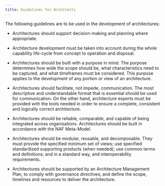 ```yaml
---
title: Guidelines for Architects
---
```


The following guidelines are to be used in the development of architectures:

* Architectures should support decision-making and planning where
  appropriate.

* Architecture development must be taken into account during the whole
  capability life-cycle from concept to operation and disposal.

* Architectures should be built with a purpose in mind. The purpose
  determines how wide the scope should be, what characteristics need to
  be captured, and what timeframes must be considered. This purpose
  applies to the development of any portion or view of an architecture.

* Architectures should facilitate, not impede, communication. The most
  descriptive and understandable format that is essential should be used
  for communication. On the other hand, architecture experts must be
  provided with the tools needed in order to ensure a complete,
  consistent and logically correct architecture.

* Architectures should be reliable, comparable, and capable of being
  integrated across organisations. Architectures should be built in
  accordance with the NAF Meta-Model.

* Architectures should be modular, reusable, and decomposable. They
  must provide the specified minimum set of views; use specified
  standardized supporting products (when needed); use common terms
  and definitions; and in a standard way, and interoperability
  requirements.

* Architectures should be supported by an Architecture Management
  Plan, to comply with governance directives; and define the scope,
  timelines and resources to deliver the architecture.
